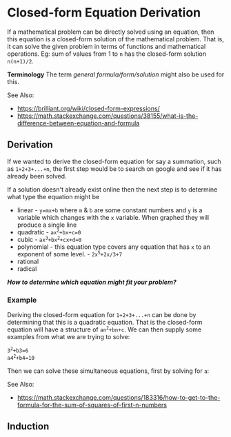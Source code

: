 # Closed-form Equation Derivation

If a mathematical problem can be directly solved using an equation, then this equation is a closed-form solution of the mathematical problem.
That is, it can solve the given problem in terms of functions and mathematical operations.
Eg: sum of values from 1 to `n` has the closed-form solution `n(n+1)/2`.

**Terminology**
The term _general formula/form/solution_ might also be used for this.

See Also:
- https://brilliant.org/wiki/closed-form-expressions/
- https://math.stackexchange.com/questions/38155/what-is-the-difference-between-equation-and-formula

## Derivation

If we wanted to derive the closed-form equation for say a summation, such as `1+2+3+...+n`,
the first step would be to search on google and see if it has already been solved.

If a solution doesn't already exist online then the next step is to determine what type the equation might be
- linear - `y=mx+b` where `m` & `b` are some constant numbers and `y` is a variable which changes with the `x` variable. When graphed they will produce a single line
- quadratic - <code>ax<sup>2</sup>+bx+c=0</code>
- cubic - <code>ax<sup>3</sup>+bx<sup>2</sup>+cx+d=0</code>
- polynomial - this equation type covers any equation that has `x` to an exponent of some level. - <code>2x<sup>5</sup>+2x/3+7</code>
- rational
- radical

***How to determine which equation might fit your problem?***

### Example

Deriving the closed-form equation for `1+2+3+...+n` can be done by determining that this is a quadratic equation.
That is the closed-form equation will have a structure of <code>an<sup>2</sup>+bn+c</code>.
We can then supply some examples from what we are trying to solve:
<pre><code>3<sup>2</sup>+b3=6
a4<sup>2</sup>+b4=10
</code></pre>

Then we can solve these simultaneous equations, first by solving for `a`:

See Also:
- https://math.stackexchange.com/questions/183316/how-to-get-to-the-formula-for-the-sum-of-squares-of-first-n-numbers

## Induction

